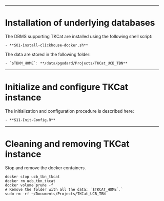 ----------------------------------------
# Installation of underlying databases

The DBMS supporting TKCat are installed using the following shell script:
	
	- **S01-install-clickhouse-docker.sh**

The data are stored in the following folder:
	
	- `$TBKM_HOME`: **/data/pgodard/Projects/TKCat_UCB_TBN**

----------------------------------------
# Initialize and configure TKCat instance

The initialization and configuration procedure is described here:
	
	- **S11-Init-Config.R**

----------------------------------------
# Cleaning and removing TKCat instance

Stop and remove the docker containers.

```{sh, eval=FALSE}
docker stop ucb_tbn_tkcat
docker rm ucb_tbn_tkcat
docker volume prune -f
# Remove the folder with all the data: `$TKCAT_HOME`.`
sudo rm -rf ~/Documents/Projects/TKCat_UCB_TBN
```
